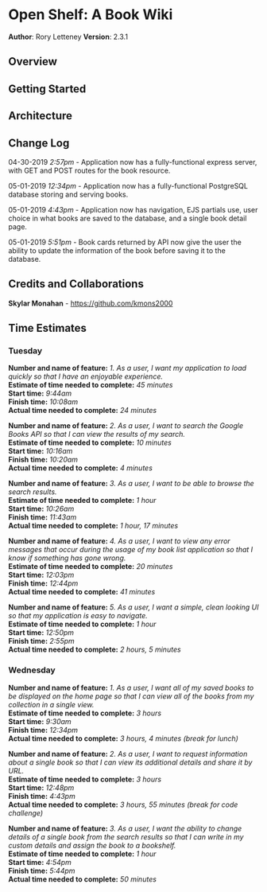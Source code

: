 # Open Shelf: A Book Wiki

**Author**: Rory Letteney
**Version**: 2.3.1

## Overview
<!-- Provide a high level overview of what this application is and why you are building it, beyond the fact that it's an assignment for a Code Fellows 301 class. (i.e. What's your problem domain?) -->

## Getting Started
<!-- What are the steps that a user must take in order to build this app on their own machine and get it running? -->

## Architecture
<!-- Provide a detailed description of the application design. What technologies (languages, libraries, etc) you're using, and any other relevant design information. -->

## Change Log
<!-- Use this area to document the iterative changes made to your application as each feature is successfully implemented. Use time stamps. Here's an examples: -->

04-30-2019 *2:57pm* - Application now has a fully-functional express server, with GET and POST routes for the book resource.

05-01-2019 *12:34pm* - Application now has a fully-functional PostgreSQL database storing and serving books.

05-01-2019 *4:43pm* - Application now has navigation, EJS partials use, user choice in what books are saved to the database, and a single book detail page.

05-01-2019 *5:51pm* - Book cards returned by API now give the user the ability to update the information of the book before saving it to the database.

## Credits and Collaborations
**Skylar Monahan** - https://github.com/kmons2000

## Time Estimates

### Tuesday

**Number and name of feature:** *1. As a user, I want my application to load quickly so that I have an enjoyable experience.*\
**Estimate of time needed to complete:** *45 minutes*\
**Start time:** *9:44am*\
**Finish time:** *10:08am*\
**Actual time needed to complete:** *24 minutes*

**Number and name of feature:** *2. As a user, I want to search the Google Books API so that I can view the results of my search.*\
**Estimate of time needed to complete:** *10 minutes*\
**Start time:** *10:16am*\
**Finish time:** *10:20am*\
**Actual time needed to complete:** *4 minutes*

**Number and name of feature:** *3. As a user, I want to be able to browse the search results.*\
**Estimate of time needed to complete:** *1 hour*\
**Start time:** *10:26am*\
**Finish time:** *11:43am*\
**Actual time needed to complete:** *1 hour, 17 minutes*

**Number and name of feature:** *4. As a user, I want to view any error messages that occur during the usage of my book list application so that I know if something has gone wrong.*\
**Estimate of time needed to complete:** *20 minutes*\
**Start time:** *12:03pm*\
**Finish time:** *12:44pm*\
**Actual time needed to complete:** *41 minutes*

**Number and name of feature:** *5. As a user, I want a simple, clean looking UI so that my application is easy to navigate.*\
**Estimate of time needed to complete:** *1 hour*\
**Start time:** *12:50pm*\
**Finish time:** *2:55pm*\
**Actual time needed to complete:** *2 hours, 5 minutes*

### Wednesday

**Number and name of feature:** *1. As a user, I want all of my saved books to be displayed on the home page so that I can view all of the books from my collection in a single view.*\
**Estimate of time needed to complete:** *3 hours*\
**Start time:** *9:30am*\
**Finish time:** *12:34pm*\
**Actual time needed to complete:** *3 hours, 4 minutes (break for lunch)*

**Number and name of feature:** *2. As a user, I want to request information about a single book so that I can view its additional details and share it by URL.*\
**Estimate of time needed to complete:** *3 hours*\
**Start time:** *12:48pm*\
**Finish time:** *4:43pm*\
**Actual time needed to complete:** *3 hours, 55 minutes (break for code challenge)*

**Number and name of feature:** *3. As a user, I want the ability to change details of a single book from the search results so that I can write in my custom details and assign the book to a bookshelf.*\
**Estimate of time needed to complete:** *1 hour*\
**Start time:** *4:54pm*\
**Finish time:** *5:44pm*\
**Actual time needed to complete:** *50 minutes*